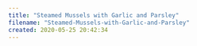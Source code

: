 ```yaml
---
title: "Steamed Mussels with Garlic and Parsley"
filename: "Steamed-Mussels-with-Garlic-and-Parsley"
created: 2020-05-25 20:42:34
---
```

